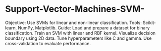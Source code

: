 # Support-Vector-Machines-SVM-
Objective: Use SVMs for linear and non-linear classification. Tools: Scikit-learn, NumPy, Matplotlib. Guide: Load and prepare a dataset for binary classification. Train an SVM with linear and RBF kernel. Visualize decision boundary using 2D data. Tune hyperparameters like C and gamma. Use cross-validation to evaluate performance.
